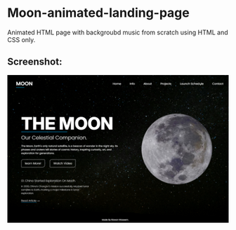 # Moon-animated-landing-page
Animated HTML page with backgroubd music from scratch using HTML and CSS only.

## Screenshot:
![Moon](https://github.com/Rizzwannndev/Moon-Website/blob/main/images/Moon-web.PNG?raw=true)
